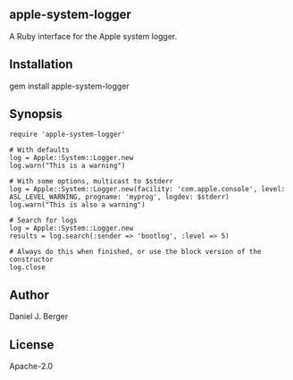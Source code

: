 ## apple-system-logger
A Ruby interface for the Apple system logger.

## Installation
gem install apple-system-logger

## Synopsis
```
require 'apple-system-logger'

# With defaults
log = Apple::System::Logger.new
log.warn("This is a warning")

# With some options, multicast to $stderr
log = Apple::System::Logger.new(facility: 'com.apple.console', level: ASL_LEVEL_WARNING, progname: 'myprog', logdev: $stderr)
log.warn("This is also a warning")

# Search for logs
log = Apple::System::Logger.new
results = log.search(:sender => 'bootlog', :level => 5)

# Always do this when finished, or use the block version of the constructor
log.close
```

## Author
Daniel J. Berger

## License
Apache-2.0
